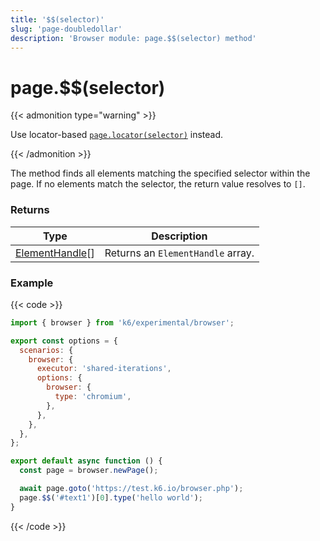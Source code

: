 ```yaml
---
title: '$$(selector)'
slug: 'page-doubledollar'
description: 'Browser module: page.$$(selector) method'
---
```


# page.$$(selector)

{{< admonition type="warning" >}}

Use locator-based [`page.locator(selector)`](https://grafana.com/docs/k6/<K6_VERSION>/javascript-api/k6-experimental/browser/page/locator/) instead.

{{< /admonition >}}

The method finds all elements matching the specified selector within the page. If no elements match the selector, the return value resolves to `[]`.

### Returns

| Type                                                                                                              | Description                       |
| ----------------------------------------------------------------------------------------------------------------- | --------------------------------- |
| [ElementHandle](https://grafana.com/docs/k6/<K6_VERSION>/javascript-api/k6-experimental/browser/elementhandle/)[] | Returns an `ElementHandle` array. |

### Example

{{< code >}}

```javascript
import { browser } from 'k6/experimental/browser';

export const options = {
  scenarios: {
    browser: {
      executor: 'shared-iterations',
      options: {
        browser: {
          type: 'chromium',
        },
      },
    },
  },
};

export default async function () {
  const page = browser.newPage();

  await page.goto('https://test.k6.io/browser.php');
  page.$$('#text1')[0].type('hello world');
}
```

{{< /code >}}
